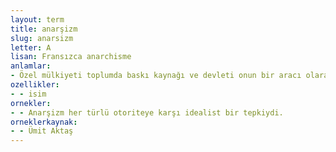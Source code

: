 ```yaml
---
layout: term
title: anarşizm
slug: anarsizm
letter: A
lisan: Fransızca anarchisme
anlamlar:
- Özel mülkiyeti toplumda baskı kaynağı ve devleti onun bir aracı olarak gören, bunların ortadan kalkmasıyla insanın özgürleşeceğini öne süren siyasal öğreti
ozellikler:
- - isim
ornekler:
- - Anarşizm her türlü otoriteye karşı idealist bir tepkiydi.
orneklerkaynak:
- - Ümit Aktaş
---
```

